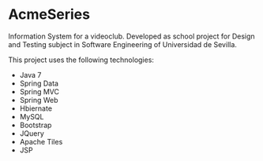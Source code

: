 # AcmeSeries
Information System for a videoclub. Developed as school project for Design and Testing subject in Software Engineering of Universidad de Sevilla.

This project uses the following technologies:
- Java 7 
- Spring Data
- Spring MVC
- Spring Web
- Hbiernate
- MySQL
- Bootstrap
- JQuery
- Apache Tiles
- JSP
